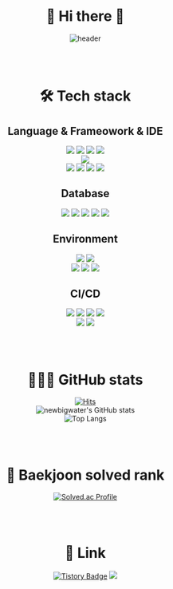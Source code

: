 
<div align="center">
    
# 👋 Hi there 👋  
![header](https://capsule-render.vercel.app/api?type=waving&color=auto&height=300&section=header&text=NewBigExcel&fontSize=90&animation=fadeIn&fontAlignY=30&desc=Hello!%20I'm%20Application%20Developer!&descAlignY=51&descAlign=62)
 
<br><br>

# 🛠️ Tech stack
## Language & Frameowork & IDE
<div align=center> 
<img src="https://img.shields.io/badge/c++-00599C?style=for-the-badge&logo=c%2B%2B&logoColor=white">
<img src="https://img.shields.io/badge/c%23-512BD4?style=for-the-badge&logo=Csharp&logoColor=white">
<img src="https://img.shields.io/badge/java-007396?style=for-the-badge&logo=Java&logoColor=white"> 
<img src="https://img.shields.io/badge/python-3776AB?style=for-the-badge&logo=python&logoColor=white">  
</div>
<div align=center> 
<img src="https://img.shields.io/badge/.NET-512BD4?style=for-the-badge&logo=dotnet&logoColor=white">
</div>
<div align=center> 
<img src="https://img.shields.io/badge/Visual Studio-5C2D91?style=for-the-badge&logo=visualstudio&logoColor=white">
<img src="https://img.shields.io/badge/Intellij-000000?style=for-the-badge&logo=intellijidea&logoColor=white">
<img src="https://img.shields.io/badge/Jupyter-F37626?style=for-the-badge&logo=jupyter&logoColor=white">
<img src="https://img.shields.io/badge/Visual Studio Code-007ACC?style=for-the-badge&logo=visualstudiocode&logoColor=white">
</div>

## Database
<div align=center> 
<img src="https://img.shields.io/badge/MySQL-4479A1?style=for-the-badge&logo=mysql&logoColor=white">
<img src="https://img.shields.io/badge/SQLite-003B57?style=for-the-badge&logo=sqlite&logoColor=white">
<img src="https://img.shields.io/badge/MsSQL-CC2927?style=for-the-badge&logo=microsoftsqlserver&logoColor=white">
<img src="https://img.shields.io/badge/MariaDB-003545?style=for-the-badge&logo=mariadb&logoColor=white">
<img src="https://img.shields.io/badge/MongoDB-47A248?style=for-the-badge&logo=mongodb&logoColor=white">
</div>

## Environment
<div align=center> 
<img src="https://img.shields.io/badge/Windows-0078D4?style=for-the-badge&logo=windows&logoColor=white">
<img src="https://img.shields.io/badge/Linux-FCC624?style=for-the-badge&logo=linux&logoColor=white">
</div>
<div align=center> 
<img src="https://img.shields.io/badge/Jira-0052CC?style=for-the-badge&logo=jira&logoColor=white">
<img src="https://img.shields.io/badge/Flow-512BD4?style=for-the-badge&logo=flow&logoColor=white">
<img src="https://img.shields.io/badge/Slack-4A154B?style=for-the-badge&logo=slack&logoColor=white">
</div>

## CI/CD
<div align=center> 
<img src="https://img.shields.io/badge/Git-F05032?style=for-the-badge&logo=git&logoColor=white">
<img src="https://img.shields.io/badge/GitHub-181717?style=for-the-badge&logo=github&logoColor=white">
<img src="https://img.shields.io/badge/GitLab-FC6D26?style=for-the-badge&logo=gitlab&logoColor=white">
<img src="https://img.shields.io/badge/BitBucket-0052CC?style=for-the-badge&logo=bitbucket&logoColor=white">
</div>
<div align=center> 
<img src="https://img.shields.io/badge/Bamboo-0052CC?style=for-the-badge&logo=bamboo&logoColor=white">
<img src="https://img.shields.io/badge/Jenkins-D24939?style=for-the-badge&logo=jenkins&logoColor=white">
</div>

<br><br>

# 👨🏻‍💻 GitHub stats
[![Hits](https://hits.seeyoufarm.com/api/count/incr/badge.svg?url=https%3A%2F%2Fgithub.com%2Fnewbigwater%2Fhit-counter&count_bg=%2379C83D&title_bg=%23555555&icon=&icon_color=%23E7E7E7&title=hits&edge_flat=false)](https://hits.seeyoufarm.com)  
![newbigwater's GitHub stats](https://github-readme-stats.vercel.app/api?username=newbigwater&show_icons=true&theme=radical)  
![Top Langs](https://github-readme-stats.vercel.app/api/top-langs/?username=newbigwater&layout=compact&theme=dark)

<br><br>
    
# 🏅 Baekjoon solved rank
[![Solved.ac Profile](http://mazassumnida.wtf/api/generate_badge?boj=newbigwater)](https://solved.ac/newbigwater) 

<br><br>

# 🔗 Link
  [![Tistory Badge](https://img.shields.io/badge/Tistory-00B000?style=flat&logoColor=white)]("https://newbigwater.tistory.com/)
<a href="mailto:newbigwater@gmail.com" target="_blank"><img src="https://img.shields.io/badge/Gmail-EA4335?style=flat-square&logo=Gmail&logoColor=white"/></a>


</div>
